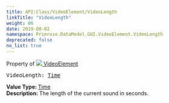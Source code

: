 ```yaml
---
title: API:Class/VideoElement/VideoLength
linkTitle: "VideoLength"
weight: 86
date: 2019-08-02
namespace: Primrose.DataModel.GUI.VideoElement.VideoLength
deprecated: false
no_list: true
---
```

Property of <a href="/docs/api-reference/Class/VideoElement"><img src="/icons/silk/frame.png"/>&nbsp;VideoElement</a>
<pre class="method-declaration">
VideoLength: <a class="type" href="/docs/api-reference/DataType/Time">Time</a></pre>
<b>Value Type: </b>
<a class="type" href="/docs/api-reference/DataType/Time">Time</a>
<br/>
<b>Description: </b>
The length of the current sound in seconds.

